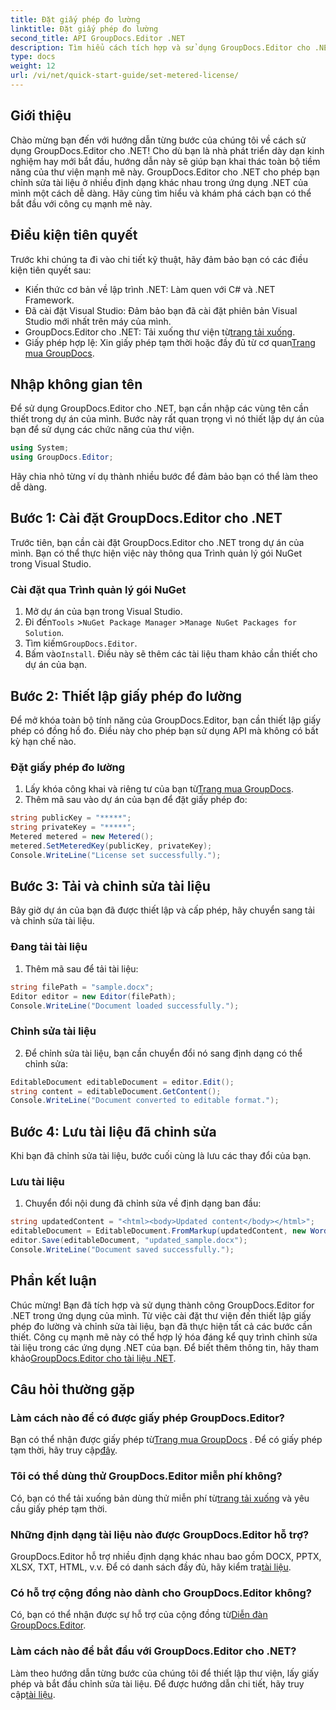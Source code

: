 ```yaml
---
title: Đặt giấy phép đo lường
linktitle: Đặt giấy phép đo lường
second_title: API GroupDocs.Editor .NET
description: Tìm hiểu cách tích hợp và sử dụng GroupDocs.Editor cho .NET với hướng dẫn toàn diện của chúng tôi. Mở khóa các tính năng chỉnh sửa tài liệu mạnh mẽ trong các ứng dụng .NET của bạn.
type: docs
weight: 12
url: /vi/net/quick-start-guide/set-metered-license/
---
```

## Giới thiệu
Chào mừng bạn đến với hướng dẫn từng bước của chúng tôi về cách sử dụng GroupDocs.Editor cho .NET! Cho dù bạn là nhà phát triển dày dạn kinh nghiệm hay mới bắt đầu, hướng dẫn này sẽ giúp bạn khai thác toàn bộ tiềm năng của thư viện mạnh mẽ này. GroupDocs.Editor cho .NET cho phép bạn chỉnh sửa tài liệu ở nhiều định dạng khác nhau trong ứng dụng .NET của mình một cách dễ dàng. Hãy cùng tìm hiểu và khám phá cách bạn có thể bắt đầu với công cụ mạnh mẽ này.
## Điều kiện tiên quyết
Trước khi chúng ta đi vào chi tiết kỹ thuật, hãy đảm bảo bạn có các điều kiện tiên quyết sau:
- Kiến thức cơ bản về lập trình .NET: Làm quen với C# và .NET Framework.
- Đã cài đặt Visual Studio: Đảm bảo bạn đã cài đặt phiên bản Visual Studio mới nhất trên máy của mình.
-  GroupDocs.Editor cho .NET: Tải xuống thư viện từ[trang tải xuống](https://releases.groupdocs.com/editor/net/).
-  Giấy phép hợp lệ: Xin giấy phép tạm thời hoặc đầy đủ từ cơ quan[Trang mua GroupDocs](https://purchase.groupdocs.com/temporary-license/).
## Nhập không gian tên
Để sử dụng GroupDocs.Editor cho .NET, bạn cần nhập các vùng tên cần thiết trong dự án của mình. Bước này rất quan trọng vì nó thiết lập dự án của bạn để sử dụng các chức năng của thư viện.
```csharp
using System;
using GroupDocs.Editor;
```
Hãy chia nhỏ từng ví dụ thành nhiều bước để đảm bảo bạn có thể làm theo dễ dàng.
## Bước 1: Cài đặt GroupDocs.Editor cho .NET
Trước tiên, bạn cần cài đặt GroupDocs.Editor cho .NET trong dự án của mình. Bạn có thể thực hiện việc này thông qua Trình quản lý gói NuGet trong Visual Studio.
### Cài đặt qua Trình quản lý gói NuGet
1. Mở dự án của bạn trong Visual Studio.
2.  Đi đến`Tools` >`NuGet Package Manager` >`Manage NuGet Packages for Solution`.
3.  Tìm kiếm`GroupDocs.Editor`.
4.  Bấm vào`Install`.
Điều này sẽ thêm các tài liệu tham khảo cần thiết cho dự án của bạn.
## Bước 2: Thiết lập giấy phép đo lường
Để mở khóa toàn bộ tính năng của GroupDocs.Editor, bạn cần thiết lập giấy phép có đồng hồ đo. Điều này cho phép bạn sử dụng API mà không có bất kỳ hạn chế nào.
### Đặt giấy phép đo lường
1.  Lấy khóa công khai và riêng tư của bạn từ[Trang mua GroupDocs](https://purchase.groupdocs.com/temporary-license/).
2. Thêm mã sau vào dự án của bạn để đặt giấy phép đo:
```csharp
string publicKey = "*****";
string privateKey = "*****";
Metered metered = new Metered();
metered.SetMeteredKey(publicKey, privateKey);
Console.WriteLine("License set successfully.");
```
## Bước 3: Tải và chỉnh sửa tài liệu
Bây giờ dự án của bạn đã được thiết lập và cấp phép, hãy chuyển sang tải và chỉnh sửa tài liệu.
### Đang tải tài liệu
1. Thêm mã sau để tải tài liệu:
```csharp
string filePath = "sample.docx";
Editor editor = new Editor(filePath);
Console.WriteLine("Document loaded successfully.");
```
### Chỉnh sửa tài liệu
2. Để chỉnh sửa tài liệu, bạn cần chuyển đổi nó sang định dạng có thể chỉnh sửa:
```csharp
EditableDocument editableDocument = editor.Edit();
string content = editableDocument.GetContent();
Console.WriteLine("Document converted to editable format.");
```
## Bước 4: Lưu tài liệu đã chỉnh sửa
Khi bạn đã chỉnh sửa tài liệu, bước cuối cùng là lưu các thay đổi của bạn.
### Lưu tài liệu
1. Chuyển đổi nội dung đã chỉnh sửa về định dạng ban đầu:
```csharp
string updatedContent = "<html><body>Updated content</body></html>";
editableDocument = EditableDocument.FromMarkup(updatedContent, new WordProcessingSaveOptions());
editor.Save(editableDocument, "updated_sample.docx");
Console.WriteLine("Document saved successfully.");
```
## Phần kết luận
 Chúc mừng! Bạn đã tích hợp và sử dụng thành công GroupDocs.Editor for .NET trong ứng dụng của mình. Từ việc cài đặt thư viện đến thiết lập giấy phép đo lường và chỉnh sửa tài liệu, bạn đã thực hiện tất cả các bước cần thiết. Công cụ mạnh mẽ này có thể hợp lý hóa đáng kể quy trình chỉnh sửa tài liệu trong các ứng dụng .NET của bạn. Để biết thêm thông tin, hãy tham khảo[GroupDocs.Editor cho tài liệu .NET](https://reference.groupdocs.com/editor/net/).
## Câu hỏi thường gặp
### Làm cách nào để có được giấy phép GroupDocs.Editor?
 Bạn có thể nhận được giấy phép từ[Trang mua GroupDocs](https://purchase.groupdocs.com/buy) . Để có giấy phép tạm thời, hãy truy cập[đây](https://purchase.groupdocs.com/temporary-license/).
### Tôi có thể dùng thử GroupDocs.Editor miễn phí không?
 Có, bạn có thể tải xuống bản dùng thử miễn phí từ[trang tải xuống](https://releases.groupdocs.com/) và yêu cầu giấy phép tạm thời.
### Những định dạng tài liệu nào được GroupDocs.Editor hỗ trợ?
 GroupDocs.Editor hỗ trợ nhiều định dạng khác nhau bao gồm DOCX, PPTX, XLSX, TXT, HTML, v.v. Để có danh sách đầy đủ, hãy kiểm tra[tài liệu](https://reference.groupdocs.com/editor/net/).
### Có hỗ trợ cộng đồng nào dành cho GroupDocs.Editor không?
 Có, bạn có thể nhận được sự hỗ trợ của cộng đồng từ[Diễn đàn GroupDocs.Editor](https://forum.groupdocs.com/c/editor/20).
### Làm cách nào để bắt đầu với GroupDocs.Editor cho .NET?
 Làm theo hướng dẫn từng bước của chúng tôi để thiết lập thư viện, lấy giấy phép và bắt đầu chỉnh sửa tài liệu. Để được hướng dẫn chi tiết, hãy truy cập[tài liệu](https://reference.groupdocs.com/editor/net/).